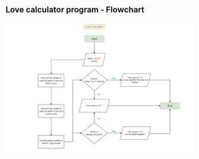 ## Love calculator program - Flowchart

![Love calculator program Intro](flowchart/love_calculator_program.png?raw=true)
